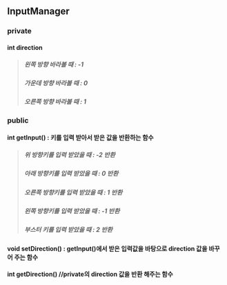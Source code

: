 ## InputManager

### private

#### int direction	
> ##### 왼쪽 방향 바라볼 때 : -1
> ##### 가운데 방향 바라볼 때 : 0
> ##### 오른쪽 방향 바라볼 때 : 1

### public

#### int getInput()	: 키를 입력 받아서 받은 값을 반환하는 함수
> ##### 위 방향키를 입력 받았을 때  : -2 반환
> ##### 아래 방향키를 입력 받았을 때  : 0 반환
> ##### 오른쪽 방향키를 입력 받았을 때 : 1 반환
> ##### 왼쪽 방향키를 입력 받았을 때 : -1 반환
> ##### 부스터 키를 입력 받았을 때 : 2 반환

#### void setDirection() : getInput()에서 받은 입력값을 바탕으로 direction 값을 바꾸어 주는 함수

#### int getDirection() //private의 direction 값을 반환 해주는 함수
